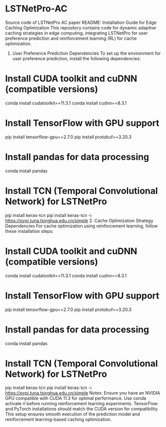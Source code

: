 # LSTNetPro-AC
Source code of LSTNetPro AC paper
README: Installation Guide for Edge Caching Optimization
This repository contains code for dynamic adaptive caching strategies in edge computing, integrating LSTNetPro for user preference prediction and reinforcement learning (RL) for cache optimization.

1. User Preference Prediction Dependencies
To set up the environment for user preference prediction, install the following dependencies:

# Install CUDA toolkit and cuDNN (compatible versions)
conda install cudatoolkit==11.3.1
conda install cudnn==8.3.1

# Install TensorFlow with GPU support
pip install tensorflow-gpu==2.7.0
pip install protobuf==3.20.3

# Install pandas for data processing
conda install pandas

# Install TCN (Temporal Convolutional Network) for LSTNetPro
pip install keras-tcn
pip install keras-tcn -i https://pypi.tuna.tsinghua.edu.cn/simple
2. Cache Optimization Strategy Dependencies
For cache optimization using reinforcement learning, follow these installation steps:

# Install CUDA toolkit and cuDNN (compatible versions)
conda install cudatoolkit==11.3.1
conda install cudnn==8.3.1

# Install TensorFlow with GPU support
pip install tensorflow-gpu==2.7.0
pip install protobuf==3.20.3

# Install pandas for data processing
conda install pandas

# Install TCN (Temporal Convolutional Network) for LSTNetPro
pip install keras-tcn
pip install keras-tcn -i https://pypi.tuna.tsinghua.edu.cn/simple
Notes:
Ensure you have an NVIDIA GPU compatible with CUDA 11.3 for optimal performance.
Use conda activate rl before running reinforcement learning experiments.
TensorFlow and PyTorch installations should match the CUDA version for compatibility.
This setup ensures smooth execution of the prediction model and reinforcement learning-based caching optimization.
